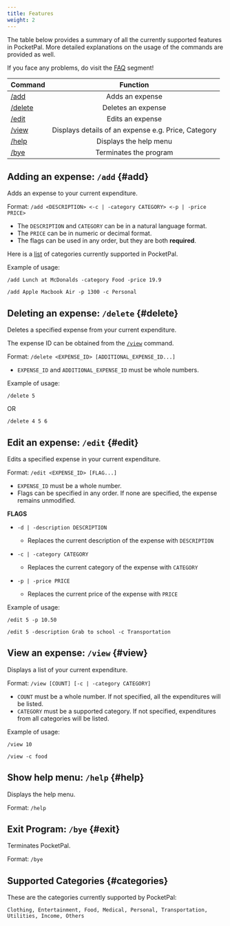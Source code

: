 ```yaml
---
title: Features
weight: 2
---
```


The table below provides a summary of all the currently supported features in PocketPal.
More detailed explanations on the usage of the commands are provided as well.

If you face any problems, do visit the [FAQ](../faq) segment!

| Command            |                      Function                       |
|--------------------|:---------------------------------------------------:|
| [/add](#add)       |                   Adds an expense                   |
| [/delete](#delete) |                 Deletes an expense                  |
| [/edit](#edit)     |                  Edits an expense                   |
| [/view](#view)     | Displays details of an expense e.g. Price, Category |
| [/help](#help)     |               Displays the help menu                |
| [/bye](#bye)       |               Terminates the program                |

## Adding an expense: `/add` {#add}

Adds an expense to your current expenditure.

Format: `/add <DESCRIPTION> <-c | -category CATEGORY> <-p | -price PRICE>`

- The `DESCRIPTION` and `CATEGORY` can be in a natural language format.
- The `PRICE` can be in numeric or decimal format.
- The flags can be used in any order, but they are both **required**.

Here is a [list](#categories) of categories currently supported in PocketPal.

Example of usage:

`/add Lunch at McDonalds -category Food -price 19.9`

`/add Apple Macbook Air -p 1300 -c Personal`

## Deleting an expense: `/delete` {#delete}

Deletes a specified expense from your current expenditure.

The expense ID can be obtained from the [`/view`](#view) command.

Format: `/delete <EXPENSE_ID> [ADDITIONAL_EXPENSE_ID...]`

- `EXPENSE_ID` and `ADDITIONAL_EXPENSE_ID` must be whole numbers.

Example of usage:

`/delete 5`

OR

`/delete 4 5 6`

## Edit an expense: `/edit` {#edit}

Edits a specified expense in your current expenditure.

Format: `/edit <EXPENSE_ID> [FLAG...]`

- `EXPENSE_ID` must be a whole number.
- Flags can be specified in any order. If none are specified, the expense remains unmodified.

__FLAGS__

- `-d | -description DESCRIPTION`
    - Replaces the current description of the expense with `DESCRIPTION`

- `-c | -category CATEGORY`
    - Replaces the current category of the expense with `CATEGORY`

- `-p | -price PRICE`
    - Replaces the current price of the expense with `PRICE`

Example of usage:

`/edit 5 -p 10.50`

`/edit 5 -description Grab to school -c Transportation`

## View an expense: `/view` {#view}

Displays a list of your current expenditure.

Format: `/view [COUNT] [-c | -category CATEGORY]`

- `COUNT` must be a whole number. If not specified, all the expenditures will be listed.
- `CATEGORY` must be a supported category. If not specified, expenditures from all categories will be listed.

Example of usage:

`/view 10`

`/view -c food`

## Show help menu: `/help` {#help}

Displays the help menu.

Format: `/help`

## Exit Program: `/bye` {#exit}

Terminates PocketPal.

Format: `/bye`

## Supported Categories {#categories}

These are the categories currently supported by PocketPal:

`Clothing, Entertainment, Food, Medical, Personal, Transportation, Utilities, Income, Others`
